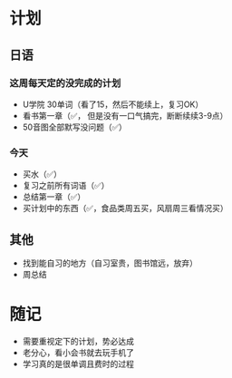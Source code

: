 # 计划
## 日语
### 这周每天定的没完成的计划
- U学院 30单词（看了15，然后不能续上，复习OK）
- 看书第一章（✅， 但是没有一口气搞完，断断续续3-9点）
- 50音图全部默写没问题（✅）
### 今天
- 买水（✅）
- 复习之前所有词语（✅）
- 总结第一章（✅）
- 买计划中的东西（✅，食品类周五买，风扇周三看情况买）
## 其他
- 找到能自习的地方（自习室贵，图书馆远，放弃）
- 周总结

# 随记
- 需要重视定下的计划，势必达成
- 老分心，看小会书就去玩手机了
- 学习真的是很单调且费时的过程
